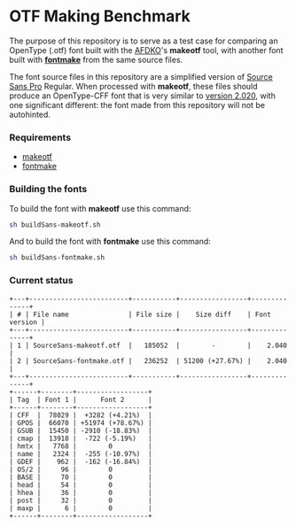 # OTF Making Benchmark

The purpose of this repository is to serve as a test case for comparing an OpenType (.otf)
font built with the [AFDKO](http://www.adobe.com/devnet/opentype/afdko.html)'s **makeotf**
tool, with another font built with **[fontmake](https://github.com/googlei18n/fontmake)**
from the same source files.

The font source files in this repository are a simplified version of
[Source Sans Pro](https://github.com/adobe-fonts/source-sans-pro) Regular. When processed
with **makeotf**, these files should produce an OpenType-CFF font that is very similar to
[version 2.020](https://github.com/adobe-fonts/source-sans-pro/releases/tag/2.020R-ro%2F1.075R-it),
with one significant different: the font made from this repository will not be autohinted.


### Requirements

* [makeotf](https://github.com/adobe-type-tools/afdko/releases/latest)
* [fontmake](https://github.com/googlei18n/fontmake)


### Building the fonts

To build the font with **makeotf** use this command:
```sh
sh buildSans-makeotf.sh
```

And to build the font with **fontmake** use this command:
```sh
sh buildSans-fontmake.sh
```

### Current status
```
+---+-------------------------+-----------+-----------------+--------------+
| # | File name               | File size |    Size diff    | Font version |
+---+-------------------------+-----------+-----------------+--------------+
| 1 | SourceSans-makeotf.otf  |   185052  |        -        |    2.040     |
| 2 | SourceSans-fontmake.otf |   236252  | 51200 (+27.67%) |    2.040     |
+---+-------------------------+-----------+-----------------+--------------+
+------+--------+------------------+
| Tag  | Font 1 |      Font 2      |
+------+--------+------------------+
| CFF  |  78029 |  +3282 (+4.21%)  |
| GPOS |  66070 | +51974 (+78.67%) |
| GSUB |  15450 | -2910 (-18.83%)  |
| cmap |  13918 |  -722 (-5.19%)   |
| hmtx |   7768 |        0         |
| name |   2324 |  -255 (-10.97%)  |
| GDEF |    962 |  -162 (-16.84%)  |
| OS/2 |     96 |        0         |
| BASE |     70 |        0         |
| head |     54 |        0         |
| hhea |     36 |        0         |
| post |     32 |        0         |
| maxp |      6 |        0         |
+------+--------+------------------+
```
